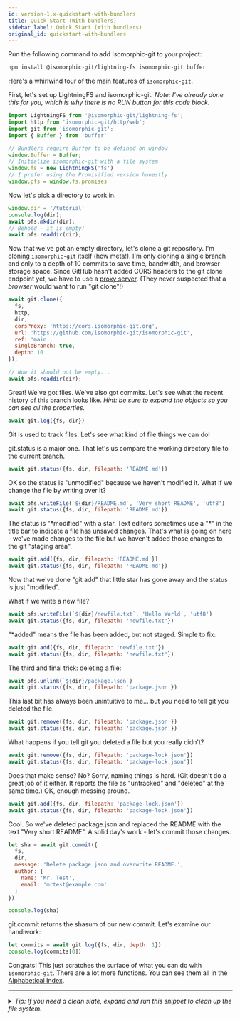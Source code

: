```yaml
---
id: version-1.x-quickstart-with-bundlers
title: Quick Start (With bundlers)
sidebar_label: Quick Start (With bundlers)
original_id: quickstart-with-bundlers
---
```


Run the following command to add Isomorphic-git to your project:
```bash
npm install @isomorphic-git/lightning-fs isomorphic-git buffer
```

Here's a whirlwind tour of the main features of `isomorphic-git`.

First, let's set up LightningFS and isomorphic-git. *Note: I've already done this for you, which is why there is no RUN button for this code block.*

```js live
import LightningFS from '@isomorphic-git/lightning-fs';
import http from 'isomorphic-git/http/web';
import git from 'isomorphic-git';
import { Buffer } from 'buffer'

// Bundlers require Buffer to be defined on window
window.Buffer = Buffer;
// Initialize isomorphic-git with a file system
window.fs = new LightningFS('fs')
// I prefer using the Promisified version honestly
window.pfs = window.fs.promises
```

Now let's pick a directory to work in.

```js live
window.dir = '/tutorial'
console.log(dir);
await pfs.mkdir(dir);
// Behold - it is empty!
await pfs.readdir(dir);
```

Now that we've got an empty directory, let's clone a git repository.
I'm cloning `isomorphic-git` itself (how meta!).
I'm only cloning a single branch and only to a depth of 10 commits to save time, bandwidth, and browser storage space.
Since GitHub hasn't added CORS headers to the git clone endpoint yet, we have to use a [proxy server](https://cors.isomorphic-git.org/).
(They never suspected that a *browser* would want to run "git clone"!)

```js live
await git.clone({
  fs,
  http,
  dir,
  corsProxy: 'https://cors.isomorphic-git.org',
  url: 'https://github.com/isomorphic-git/isomorphic-git',
  ref: 'main',
  singleBranch: true,
  depth: 10
});

// Now it should not be empty...
await pfs.readdir(dir);
```

Great! We've got files. We've also got commits.
Let's see what the recent history of this branch looks like.
*Hint: be sure to expand the objects so you can see all the properties.*

```js live
await git.log({fs, dir})
```

Git is used to track files. Let's see what kind of file things we can do!

git.status is a major one. That let's us compare the working directory file to the current branch.

```js live
await git.status({fs, dir, filepath: 'README.md'})
```

OK so the status is "unmodified" because we haven't modified it.
What if we change the file by writing over it?

```js live
await pfs.writeFile(`${dir}/README.md`, 'Very short README', 'utf8')
await git.status({fs, dir, filepath: 'README.md'})
```

The status is "\*modified" with a star.
Text editors sometimes use a "\*" in the title bar to indicate a file has unsaved changes.
That's what is going on here - we've made changes to the file but we haven't added those changes to the git "staging area".

```js live
await git.add({fs, dir, filepath: 'README.md'})
await git.status({fs, dir, filepath: 'README.md'})
```

Now that we've done "git add" that little star has gone away and the status is just "modified".

What if we write a new file?

```js live
await pfs.writeFile(`${dir}/newfile.txt`, 'Hello World', 'utf8')
await git.status({fs, dir, filepath: 'newfile.txt'})
```

"\*added" means the file has been added, but not staged. Simple to fix:

```js live
await git.add({fs, dir, filepath: 'newfile.txt'})
await git.status({fs, dir, filepath: 'newfile.txt'})
```

The third and final trick: deleting a file:

```js live
await pfs.unlink(`${dir}/package.json`)
await git.status({fs, dir, filepath: 'package.json'})
```

This last bit has always been unintuitive to me... but you need to tell git you deleted the file.
```js live
await git.remove({fs, dir, filepath: 'package.json'})
await git.status({fs, dir, filepath: 'package.json'})
```

What happens if you tell git you deleted a file but you really didn't?

```js live
await git.remove({fs, dir, filepath: 'package-lock.json'})
await git.status({fs, dir, filepath: 'package-lock.json'})
```

Does that make sense? No? Sorry, naming things is hard. (Git doesn't do a great job of it either.
It reports the file as "untracked" and "deleted" at the same time.) OK, enough messing around.

```js live
await git.add({fs, dir, filepath: 'package-lock.json'})
await git.status({fs, dir, filepath: 'package-lock.json'})
```

Cool. So we've deleted package.json and replaced the README with the text "Very short README".
A solid day's work - let's commit those changes.

```js live
let sha = await git.commit({
  fs,
  dir,
  message: 'Delete package.json and overwrite README.',
  author: {
    name: 'Mr. Test',
    email: 'mrtest@example.com'
  }
})

console.log(sha)
```

git.commit returns the shasum of our new commit. Let's examine our handiwork:

```js live
let commits = await git.log({fs, dir, depth: 1})
console.log(commits[0])
```

Congrats! This just scratches the surface of what you can do with `isomorphic-git`.
There are a lot more functions. You can see them all in the [Alphabetical Index](./alphabetic).

---

<details>
<summary><i>Tip: If you need a clean slate, expand and run this snippet to clean up the file system.</i></summary>

```js live
window.fs = new LightningFS('fs', { wipe: true })
window.pfs = window.fs.promises
console.log('done')
```
</details>